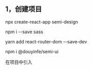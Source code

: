 ## 1，创建项目
npx create-react-app semi-design

npm i --save sass

yarn add react-router-dom --save-dev

npm i @douyinfe/semi-ui

在项目中引入